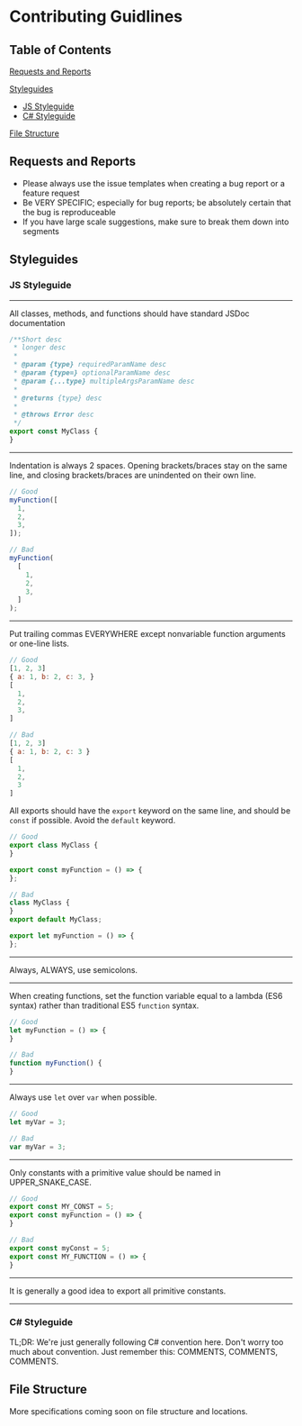 # Contributing Guidlines

## Table of Contents

[Requests and Reports](#requests-and-reports)

[Styleguides](#styleguides)
- [JS Styleguide](#js-styleguide)
- [C# Styleguide](#c-styleguide)

[File Structure](#file-structure)

## Requests and Reports
- Please always use the issue templates when creating a bug report or a feature request
- Be VERY SPECIFIC; especially for bug reports; be absolutely certain that the bug is reproduceable
- If you have large scale suggestions, make sure to break them down into segments

## Styleguides

### JS Styleguide
___
All classes, methods, and functions should have standard JSDoc documentation
```js
/**Short desc
 * longer desc
 * 
 * @param {type} requiredParamName desc
 * @param {type=} optionalParamName desc
 * @param {...type} multipleArgsParamName desc
 * 
 * @returns {type} desc
 * 
 * @throws Error desc
 */
export const MyClass {
}
```
___
Indentation is always 2 spaces. Opening brackets/braces stay on the same line, and closing brackets/braces are unindented on their own line.
```js
// Good
myFunction([
  1,
  2,
  3,
]);

// Bad
myFunction(
  [
    1,
    2,
    3,
  ]
);
```
___
Put trailing commas EVERYWHERE except nonvariable function arguments or one-line lists.
```js
// Good
[1, 2, 3]
{ a: 1, b: 2, c: 3, }
[
  1,
  2,
  3,
]

// Bad
[1, 2, 3]
{ a: 1, b: 2, c: 3 }
[
  1,
  2,
  3
]
```

All exports should have the `export` keyword on the same line, and should be `const` if possible. Avoid the `default` keyword.
```js
// Good
export class MyClass {
}

export const myFunction = () => {
};

// Bad
class MyClass {
}
export default MyClass;

export let myFunction = () => {
};
```
___
Always, ALWAYS, use semicolons.
___
When creating functions, set the function variable equal to a lambda (ES6 syntax) rather than traditional ES5 `function` syntax.
```js
// Good
let myFunction = () => {
}

// Bad
function myFunction() {
}
```
___
Always use `let` over `var` when possible.
```js
// Good
let myVar = 3;

// Bad
var myVar = 3;
```
___
Only constants with a primitive value should be named in UPPER_SNAKE_CASE.
```js
// Good
export const MY_CONST = 5;
export const myFunction = () => {
}

// Bad
export const myConst = 5;
export const MY_FUNCTION = () => {
}
```
___
It is generally a good idea to export all primitive constants.
___
### C# Styleguide

TL;DR: We're just generally following C# convention here. Don't worry too much about convention. Just remember this: COMMENTS, COMMENTS, COMMENTS.

## File Structure

More specifications coming soon on file structure and locations.
